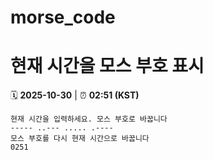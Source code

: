 # morse_code
# 현재 시간을 모스 부호 표시
<!-- MORSE_TIME_START -->
🗓️ **2025-10-30** | ⏰ **02:51 (KST)**

```
현재 시간을 입력하세요. 모스 부호로 바꿉니다
----- ..--- ..... .----
모스 부호를 다시 현재 시간으로 바꿉니다
0251
```
<!-- MORSE_TIME_END -->
